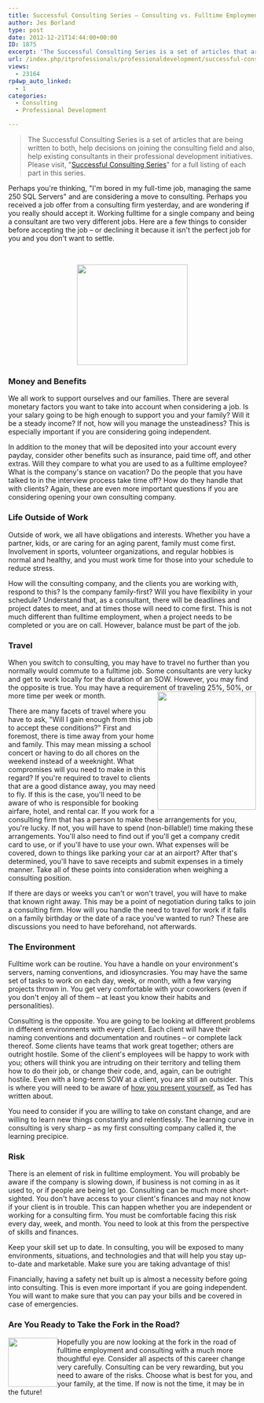 ```yaml
---
title: Successful Consulting Series – Consulting vs. Fulltime Employment – Making a Decision
author: Jes Borland
type: post
date: 2012-12-21T14:44:00+00:00
ID: 1875
excerpt: 'The Successful Consulting Series is a set of articles that are being written to both, help decisions on joining the consulting field and also, help existing consultants in their professional development initiatives.  Please visit, "Successful Consulting&hellip;'
url: /index.php/itprofessionals/professionaldevelopment/successful-consulting-series-consulting-vs/
views:
  - 23164
rp4wp_auto_linked:
  - 1
categories:
  - Consulting
  - Professional Development

---
```

</p> 

> The Successful Consulting Series is a set of articles that are being written to both, help decisions on joining the consulting field and also, help existing consultants in their professional development initiatives. Please visit, "[Successful Consulting Series][1]" for a full listing of each part in this series.

Perhaps you're thinking, "I'm bored in my full-time job, managing the same 250 SQL Servers" and are considering a move to consulting. Perhaps you received a job offer from a consulting firm yesterday, and are wondering if you really should accept it. Working fulltime for a single company and being a consultant are two very different jobs. Here are a few things to consider before accepting the job – or declining it because it isn't the perfect job for you and you don't want to settle.

 

<p style="text-align: center;">
  <img style="vertical-align: middle;" src="https://lessthandot.z19.web.core.windows.net/wp-content/uploads/users/grrlgeek/FTEvsC.gif?mtime=1356107726" alt="" width="225" height="205" />
</p>

### Money and Benefits

We all work to support ourselves and our families. There are several monetary factors you want to take into account when considering a job. Is your salary going to be high enough to support you and your family? Will it be a steady income? If not, how will you manage the unsteadiness? This is especially important if you are considering going independent.

In addition to the money that will be deposited into your account every payday, consider other benefits such as insurance, paid time off, and other extras. Will they compare to what you are used to as a fulltime employee? What is the company's stance on vacation? Do the people that you have talked to in the interview process take time off? How do they handle that with clients? Again, these are even more important questions if you are considering opening your own consulting company.

### Life Outside of Work

Outside of work, we all have obligations and interests. Whether you have a partner, kids, or are caring for an aging parent, family must come first. Involvement in sports, volunteer organizations, and regular hobbies is normal and healthy, and you must work time for those into your schedule to reduce stress.

How will the consulting company, and the clients you are working with, respond to this? Is the company family-first? Will you have flexibility in your schedule? Understand that, as a consultant, there will be deadlines and project dates to meet, and at times those will need to come first. This is not much different than fulltime employment, when a project needs to be completed or you are on call. However, balance must be part of the job.

### Travel

When you switch to consulting, you may have to travel no further than you normally would commute to a fulltime job. Some consultants are very lucky and get to work locally for the duration of an SOW. However, you may find the opposite is true. You may have a requirement of traveling 25%, 50%, or more time per week or month. <img style="float: right;" src="https://lessthandot.z19.web.core.windows.net/wp-content/uploads/users/grrlgeek/-2.png?mtime=1356107726" alt="" width="200" height="241" />

There are many facets of travel where you have to ask, "Will I gain enough from this job to accept these conditions?" First and foremost, there is time away from your home and family. This may mean missing a school concert or having to do all chores on the weekend instead of a weeknight. What compromises will you need to make in this regard? If you're required to travel to clients that are a good distance away, you may need to fly. If this is the case, you'll need to be aware of who is responsible for booking airfare, hotel, and rental car. If you work for a consulting firm that has a person to make these arrangements for you, you're lucky. If not, you will have to spend (non-billable!) time making these arrangements. You'll also need to find out if you'll get a company credit card to use, or if you'll have to use your own. What expenses will be covered, down to things like parking your car at an airport? After that's determined, you'll have to save receipts and submit expenses in a timely manner. Take all of these points into consideration when weighing a consulting position.

If there are days or weeks you can't or won't travel, you will have to make that known right away. This may be a point of negotiation during talks to join a consulting firm. How will you handle the need to travel for work if it falls on a family birthday or the date of a race you've wanted to run? These are discussions you need to have beforehand, not afterwards.

### The Environment

Fulltime work can be routine. You have a handle on your environment's servers, naming conventions, and idiosyncrasies. You may have the same set of tasks to work on each day, week, or month, with a few varying projects thrown in. You get very comfortable with your coworkers (even if you don't enjoy all of them – at least you know their habits and personalities).

Consulting is the opposite. You are going to be looking at different problems in different environments with every client. Each client will have their naming conventions and documentation and routines – or complete lack thereof. Some clients have teams that work great together; others are outright hostile. Some of the client's employees will be happy to work with you; others will think you are intruding on their territory and telling them how to do their job, or change their code, and, again, can be outright hostile. Even with a long-term SOW at a client, you are still an outsider. This is where you will need to be aware of [how you present yourself][2], as Ted has written about.

You need to consider if you are willing to take on constant change, and are willing to learn new things constantly and relentlessly. The learning curve in consulting is very sharp – as my first consulting company called it, the learning precipice.

### Risk

There is an element of risk in fulltime employment. You will probably be aware if the company is slowing down, if business is not coming in as it used to, or if people are being let go. Consulting can be much more short-sighted. You don't have access to your client's finances and may not know if your client is in trouble. This can happen whether you are independent or working for a consulting firm. You must be comfortable facing this risk every day, week, and month. You need to look at this from the perspective of skills and finances.

Keep your skill set up to date. In consulting, you will be exposed to many environments, situations, and technologies and that will help you stay up-to-date and marketable. Make sure you are taking advantage of this!

Financially, having a safety net built up is almost a necessity before going into consulting. This is even more important if you are going independent. You will want to make sure that you can pay your bills and be covered in case of emergencies.

### Are You Ready to Take the Fork in the Road?

<img style="float: left;" src="https://lessthandot.z19.web.core.windows.net/wp-content/uploads/users/grrlgeek/-1.png?mtime=1356107726" alt="" width="100" height="100" />Hopefully you are now looking at the fork in the road of fulltime employment and consulting with a much more thoughtful eye. Consider all aspects of this career change very carefully. Consulting can be very rewarding, but you need to aware of the risks. Choose what is best for you, and your family, at the time. If now is not the time, it may be in the future!

 [1]: /index.php/ITProfessionals/consulting/successful-consulting-series
 [2]: /index.php/ITProfessionals/ProfessionalDevelopment/presenting-yourself-visually-and-respectfully